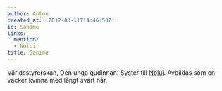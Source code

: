 ```yaml
---
author: Anton
created_at: '2012-03-11T14:46:58Z'
id: Sanime
links:
  mention:
  - Nolui
title: Sanime
---
```


Världsstyrerskan, Den unga gudinnan. Syster till [Nolui]. Avbildas som en vacker kvinna med långt
svart hår.

  [Nolui]: Nolui
